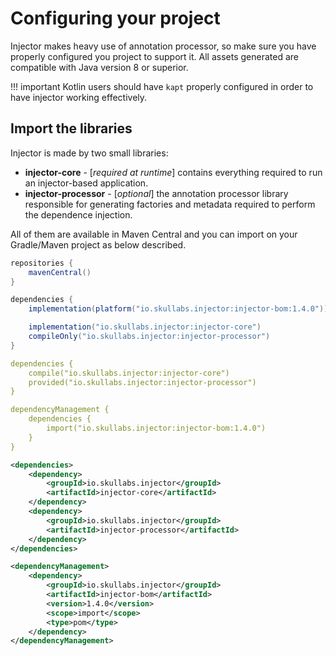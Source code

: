 # Configuring your project
Injector makes heavy use of annotation processor, so make sure you have
properly configured you project to support it. All assets generated are
compatible with Java version 8 or superior.

!!! important
    Kotlin users should have `kapt` properly configured in order to have
    injector working effectively.

## Import the libraries
Injector is made by two small libraries:

- **injector-core** - [_required at runtime_] contains everything required
to run an injector-based application.
- **injector-processor** - [_optional_] the annotation processor library responsible
for generating factories and metadata required to perform the dependence injection.

All of them are available in Maven Central and you can import on your Gradle/Maven
project as below described.

```groovy tab="Gradle (Kotlin)"
repositories {
    mavenCentral()
}

dependencies {
    implementation(platform("io.skullabs.injector:injector-bom:1.4.0"))

    implementation("io.skullabs.injector:injector-core")
    compileOnly("io.skullabs.injector:injector-processor")
}
```

```yaml tab="Maven (pom.kts)"
dependencies {
    compile("io.skullabs.injector:injector-core")
    provided("io.skullabs.injector:injector-processor")
}

dependencyManagement {
    dependencies {
        import("io.skullabs.injector:injector-bom:1.4.0")
    }
}
```

```xml tab="Maven (pom.xml)"
<dependencies>
    <dependency>
        <groupId>io.skullabs.injector</groupId>
        <artifactId>injector-core</artifactId>
    </dependency>
    <dependency>
        <groupId>io.skullabs.injector</groupId>
        <artifactId>injector-processor</artifactId>
    </dependency>
</dependencies>

<dependencyManagement>
    <dependency>
        <groupId>io.skullabs.injector</groupId>
        <artifactId>injector-bom</artifactId>
        <version>1.4.0</version>
        <scope>import</scope>
        <type>pom</type>
    </dependency>
</dependencyManagement>
```
